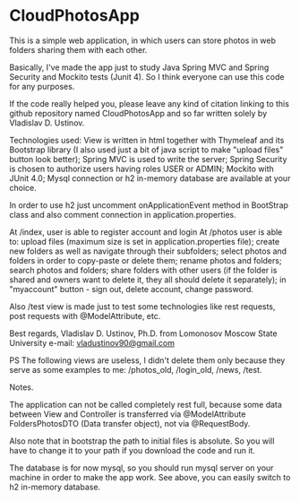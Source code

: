 # CloudPhotosApp
This is a simple web application, in which users can store photos in web folders sharing them with each other.

Basically, I've made the app just to study Java Spring MVC and Spring Security and Mockito tests (Junit 4). So I think everyone can use this code for any purposes. 

If the code really helped you, please leave any kind of citation linking to this github repository named CloudPhotosApp and so far written solely by Vladislav D. Ustinov.

Technologies used:
View is written in html together with Thymeleaf and its Bootstrap library (I also used just a bit of java script to make "upload files" button look better);
Spring MVC is used to write the server;
Spring Security is chosen to authorize users having roles USER or ADMIN;
Mockito with JUnit 4.0;
Mysql connection or h2 in-memory database are available at your choice.

In order to use h2 just uncomment onApplicationEvent method in BootStrap class and also comment connection in application.properties.

At /index, user is able to register account and login
At /photos user is able to:
upload files (maximum size is set in application.properties file);
create new folders as well as navigate through their subfolders;
select photos and folders in order to copy-paste or delete them;
rename photos and folders;
search photos and folders;
share folders with other users (if the folder is shared and owners want to delete it, they all should delete it separately);
in "myaccount" button - sign out, delete account, change password.

Also /test view is made just to test some technologies like rest requests, post requests with @ModelAttribute, etc.

Best regards,
Vladislav D. Ustinov,
Ph.D. from Lomonosov Moscow State University
e-mail: vladustinov90@gmail.com

PS The following views are useless, I didn't delete them only because they serve as some examples to me: /photos_old, /login_old, /news, /test.

Notes.

The application can not be called completely rest full, 
because some data between View and Controller is transferred via @ModelAttribute FoldersPhotosDTO (Data transfer object), not via @RequestBody.

Also note that in bootstrap the path to initial files is absolute. So you will have to change it to your path if you download the code and run it.

The database is for now mysql, so you should run mysql server on your machine in order to make the app work. See above, you can easily switch to h2 in-memory database.





